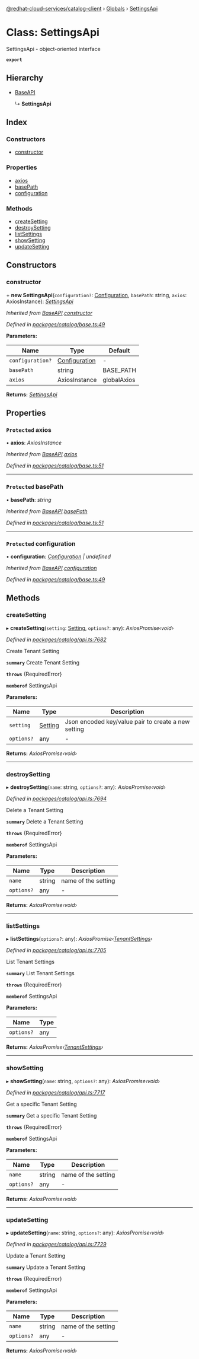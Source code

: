 [@redhat-cloud-services/catalog-client](../README.md) › [Globals](../globals.md) › [SettingsApi](settingsapi.md)

# Class: SettingsApi

SettingsApi - object-oriented interface

**`export`** 

## Hierarchy

* [BaseAPI](baseapi.md)

  ↳ **SettingsApi**

## Index

### Constructors

* [constructor](settingsapi.md#constructor)

### Properties

* [axios](settingsapi.md#protected-axios)
* [basePath](settingsapi.md#protected-basepath)
* [configuration](settingsapi.md#protected-configuration)

### Methods

* [createSetting](settingsapi.md#createsetting)
* [destroySetting](settingsapi.md#destroysetting)
* [listSettings](settingsapi.md#listsettings)
* [showSetting](settingsapi.md#showsetting)
* [updateSetting](settingsapi.md#updatesetting)

## Constructors

###  constructor

\+ **new SettingsApi**(`configuration?`: [Configuration](configuration.md), `basePath`: string, `axios`: AxiosInstance): *[SettingsApi](settingsapi.md)*

*Inherited from [BaseAPI](baseapi.md).[constructor](baseapi.md#constructor)*

*Defined in [packages/catalog/base.ts:49](https://github.com/RedHatInsights/javascript-clients/blob/master/packages/catalog/base.ts#L49)*

**Parameters:**

Name | Type | Default |
------ | ------ | ------ |
`configuration?` | [Configuration](configuration.md) | - |
`basePath` | string | BASE_PATH |
`axios` | AxiosInstance | globalAxios |

**Returns:** *[SettingsApi](settingsapi.md)*

## Properties

### `Protected` axios

• **axios**: *AxiosInstance*

*Inherited from [BaseAPI](baseapi.md).[axios](baseapi.md#protected-axios)*

*Defined in [packages/catalog/base.ts:51](https://github.com/RedHatInsights/javascript-clients/blob/master/packages/catalog/base.ts#L51)*

___

### `Protected` basePath

• **basePath**: *string*

*Inherited from [BaseAPI](baseapi.md).[basePath](baseapi.md#protected-basepath)*

*Defined in [packages/catalog/base.ts:51](https://github.com/RedHatInsights/javascript-clients/blob/master/packages/catalog/base.ts#L51)*

___

### `Protected` configuration

• **configuration**: *[Configuration](configuration.md) | undefined*

*Inherited from [BaseAPI](baseapi.md).[configuration](baseapi.md#protected-configuration)*

*Defined in [packages/catalog/base.ts:49](https://github.com/RedHatInsights/javascript-clients/blob/master/packages/catalog/base.ts#L49)*

## Methods

###  createSetting

▸ **createSetting**(`setting`: [Setting](../interfaces/setting.md), `options?`: any): *AxiosPromise‹void›*

*Defined in [packages/catalog/api.ts:7682](https://github.com/RedHatInsights/javascript-clients/blob/master/packages/catalog/api.ts#L7682)*

Create Tenant Setting

**`summary`** Create Tenant Setting

**`throws`** {RequiredError}

**`memberof`** SettingsApi

**Parameters:**

Name | Type | Description |
------ | ------ | ------ |
`setting` | [Setting](../interfaces/setting.md) | Json encoded key/value pair to create a new setting |
`options?` | any | - |

**Returns:** *AxiosPromise‹void›*

___

###  destroySetting

▸ **destroySetting**(`name`: string, `options?`: any): *AxiosPromise‹void›*

*Defined in [packages/catalog/api.ts:7694](https://github.com/RedHatInsights/javascript-clients/blob/master/packages/catalog/api.ts#L7694)*

Delete a Tenant Setting

**`summary`** Delete a Tenant Setting

**`throws`** {RequiredError}

**`memberof`** SettingsApi

**Parameters:**

Name | Type | Description |
------ | ------ | ------ |
`name` | string | name of the setting |
`options?` | any | - |

**Returns:** *AxiosPromise‹void›*

___

###  listSettings

▸ **listSettings**(`options?`: any): *AxiosPromise‹[TenantSettings](../interfaces/tenantsettings.md)›*

*Defined in [packages/catalog/api.ts:7705](https://github.com/RedHatInsights/javascript-clients/blob/master/packages/catalog/api.ts#L7705)*

List Tenant Settings

**`summary`** List Tenant Settings

**`throws`** {RequiredError}

**`memberof`** SettingsApi

**Parameters:**

Name | Type |
------ | ------ |
`options?` | any |

**Returns:** *AxiosPromise‹[TenantSettings](../interfaces/tenantsettings.md)›*

___

###  showSetting

▸ **showSetting**(`name`: string, `options?`: any): *AxiosPromise‹void›*

*Defined in [packages/catalog/api.ts:7717](https://github.com/RedHatInsights/javascript-clients/blob/master/packages/catalog/api.ts#L7717)*

Get a specific Tenant Setting

**`summary`** Get a specific Tenant Setting

**`throws`** {RequiredError}

**`memberof`** SettingsApi

**Parameters:**

Name | Type | Description |
------ | ------ | ------ |
`name` | string | name of the setting |
`options?` | any | - |

**Returns:** *AxiosPromise‹void›*

___

###  updateSetting

▸ **updateSetting**(`name`: string, `options?`: any): *AxiosPromise‹void›*

*Defined in [packages/catalog/api.ts:7729](https://github.com/RedHatInsights/javascript-clients/blob/master/packages/catalog/api.ts#L7729)*

Update a Tenant Setting

**`summary`** Update a Tenant Setting

**`throws`** {RequiredError}

**`memberof`** SettingsApi

**Parameters:**

Name | Type | Description |
------ | ------ | ------ |
`name` | string | name of the setting |
`options?` | any | - |

**Returns:** *AxiosPromise‹void›*
